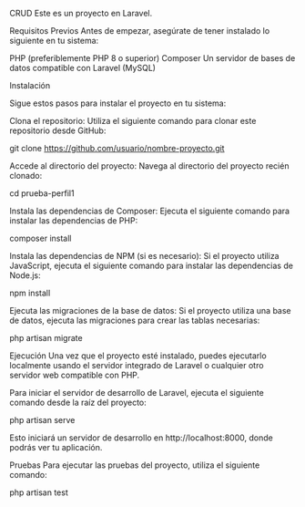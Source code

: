 CRUD
Este es un proyecto en Laravel.

Requisitos Previos
Antes de empezar, asegúrate de tener instalado lo siguiente en tu sistema:

PHP (preferiblemente PHP 8 o superior)
Composer
Un servidor de bases de datos compatible con Laravel (MySQL)

Instalación

Sigue estos pasos para instalar el proyecto en tu sistema:

Clona el repositorio: Utiliza el siguiente comando para clonar este repositorio desde GitHub:

git clone https://github.com/usuario/nombre-proyecto.git

Accede al directorio del proyecto: Navega al directorio del proyecto recién clonado:

cd prueba-perfil1

Instala las dependencias de Composer: Ejecuta el siguiente comando para instalar las dependencias de PHP:

composer install

Instala las dependencias de NPM (si es necesario): Si el proyecto utiliza JavaScript, ejecuta el siguiente comando para instalar las dependencias de Node.js:

npm install

Ejecuta las migraciones de la base de datos: Si el proyecto utiliza una base de datos, ejecuta las migraciones para crear las tablas necesarias:

php artisan migrate

Ejecución
Una vez que el proyecto esté instalado, puedes ejecutarlo localmente usando el servidor integrado de Laravel o cualquier otro servidor web compatible con PHP.

Para iniciar el servidor de desarrollo de Laravel, ejecuta el siguiente comando desde la raíz del proyecto:

php artisan serve

Esto iniciará un servidor de desarrollo en http://localhost:8000, donde podrás ver tu aplicación.

Pruebas
Para ejecutar las pruebas del proyecto, utiliza el siguiente comando:

php artisan test
